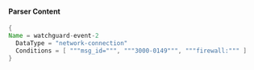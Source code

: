 #### Parser Content
```Java
{
Name = watchguard-event-2
  DataType = "network-connection"
  Conditions = [ """msg_id=""", """3000-0149""", """firewall:""" ]
}
```